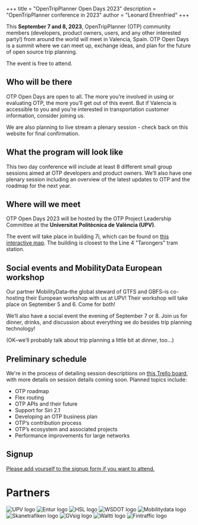 +++
title = "OpenTripPlanner Open Days 2023"
description = "OpenTripPlanner conference in 2023"
author = "Leonard Ehrenfried"
+++

This **September 7 and 8, 2023**, OpenTripPlanner (OTP) community members (developers, product owners, users, and any other interested party!) 
from around the world will meet in Valencia, Spain. OTP Open Days is a summit where we can meet up, 
exchange ideas, and plan for the future of open source trip planning.

The event is free to attend.

## Who will be there
OTP Open Days are open to all. The more you’re involved in using or evaluating OTP, the more you’ll get out of this event. 
But if Valencia is accessible to you and you’re interested in transportation customer information, consider joining us.

We are also planning to live stream a plenary session - check back on this website for final confirmation.

## What the program will look like
This two day conference will include at least 8 different small group sessions aimed at OTP developers and product owners. 
We’ll also have one plenary session including an overview of the latest updates to OTP and the roadmap for the next year.

## Where will we meet
OTP Open Days 2023 will be hosted by the OTP Project Leadership Committee at the **Universitat Politècnica de València (UPV)**.

The event will take place in building 7i, which can be found on [this interactive map](https://www.upv.es/plano/plano-2d-en.html). The building is closest to the Line 4 "Tarongers" tram station.

## Social events and MobilityData European workshop
Our partner MobilityData–the global steward of GTFS and GBFS–is co-hosting their European workshop with us at UPV! Their workshop will take place on September 5 and 6. Come for both!

We’ll also have a social event the evening of September 7 or 8. Join us for dinner, drinks, and discussion about everything we do besides trip planning technology! 

(OK–we’ll probably talk about trip planning a little bit at dinner, too…)

## Preliminary schedule 

We're in the process of detailing session descriptions on [this Trello board](https://trello.com/b/v2RsrrNm/otp-open-days-2023-valencia), with more details on session details coming soon. Planned topics include:

- OTP roadmap
- Flex routing
- OTP APIs and their future
- Support for Siri 2.1
- Developing an OTP business plan
- OTP’s contribution process
- OTP’s ecosystem and associated projects
- Performance improvements for large networks

## Signup

[Please add yourself to the signup form if you want to attend.](https://docs.google.com/forms/d/e/1FAIpQLSdE3bW8CnwOd4YM-p5Ewu__lbjzqYcYX59w70Tjzmq0kIEz7w/viewform)

# Partners

![UPV logo](ETSIGCT-UPV.png)
![Entur logo](entur.png)
![HSL logo](hsl.png)
![WSDOT logo](wsdot.png)
![Mobilitydata logo](mobility-data.png)
![Skanetrafiken logo](skanetrafiken.png)
![GVsig logo](gvsig.png)
![Waltti logo](waltti.png)
![Fintraffic logo](fintraffic.png)
